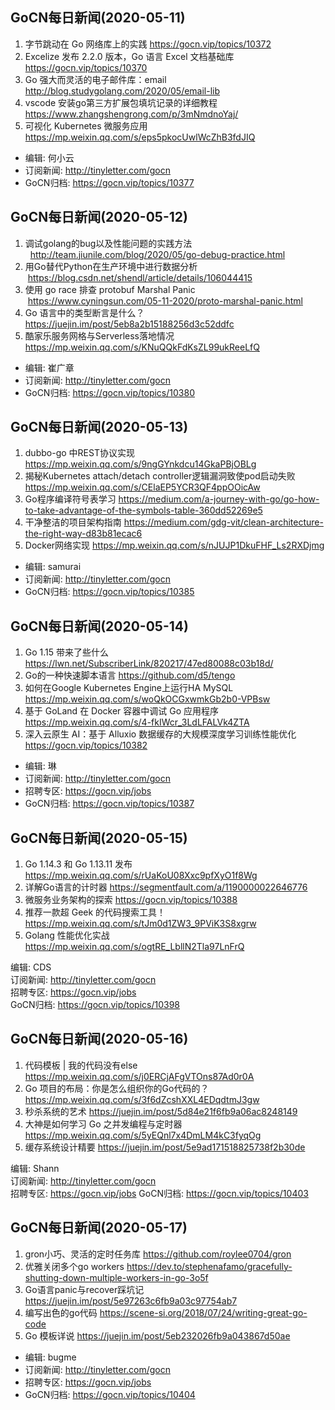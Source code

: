 ## GoCN每日新闻(2020-05-11)

1.  字节跳动在 Go 网络库上的实践 https://gocn.vip/topics/10372
2.  Excelize 发布 2.2.0 版本，Go 语言 Excel 文档基础库 https://gocn.vip/topics/10370
3.  Go 强大而灵活的电子邮件库：email http://blog.studygolang.com/2020/05/email-lib
4.  vscode 安装go第三方扩展包填坑记录的详细教程  https://www.zhangshengrong.com/p/3mNmdnoYaj/
5. 可视化 Kubernetes 微服务应用 https://mp.weixin.qq.com/s/eps5pkocUwlWcZhB3fdJIQ

- 编辑: 何小云 
- 订阅新闻: http://tinyletter.com/gocn
- GoCN归档: https://gocn.vip/topics/10377



## GoCN每日新闻(2020-05-12)

1.  调试golang的bug以及性能问题的实践方法    http://team.jiunile.com/blog/2020/05/go-debug-practice.html
2.  用Go替代Python在生产环境中进行数据分析   https://blog.csdn.net/shendl/article/details/106044415
3.  使用 go race 排查 protobuf Marshal Panic    https://www.cyningsun.com/05-11-2020/proto-marshal-panic.html
4.  Go 语言中的类型断言是什么？ https://juejin.im/post/5eb8a2b15188256d3c52ddfc
5.  酷家乐服务网格与Serverless落地情况 https://mp.weixin.qq.com/s/KNuQQkFdKsZL99ukReeLfQ

- 编辑: 崔广章 
- 订阅新闻: http://tinyletter.com/gocn
- GoCN归档: https://gocn.vip/topics/10380

## GoCN每日新闻(2020-05-13)

1. dubbo-go 中REST协议实现 https://mp.weixin.qq.com/s/9ngGYnkdcu14GkaPBjOBLg
2. 揭秘Kubernetes attach/detach controller逻辑漏洞致使pod启动失败 https://mp.weixin.qq.com/s/CElaEP5YCR3QF4ppOOicAw
3. Go程序编译符号表学习 https://medium.com/a-journey-with-go/go-how-to-take-advantage-of-the-symbols-table-360dd52269e5
4. 干净整洁的项目架构指南 https://medium.com/gdg-vit/clean-architecture-the-right-way-d83b81ecac6
5. Docker网络实现 https://mp.weixin.qq.com/s/nJUJP1DkuFHF_Ls2RXDjmg

- 编辑: samurai 
- 订阅新闻: http://tinyletter.com/gocn
- GoCN归档: https://gocn.vip/topics/10385

## GoCN每日新闻(2020-05-14)

1. Go 1.15 带来了些什么 https://lwn.net/SubscriberLink/820217/47ed80088c03b18d/
2. Go的一种快速脚本语言 https://github.com/d5/tengo
3. 如何在Google Kubernetes Engine上运行HA MySQL https://mp.weixin.qq.com/s/woQkOCGxwmkGb2b0-VPBsw
4. 基于 GoLand 在 Docker 容器中调试 Go 应用程序 https://mp.weixin.qq.com/s/4-fkIWcr_3LdLFALVk4ZTA
5. 深入云原生 AI：基于 Alluxio 数据缓存的大规模深度学习训练性能优化 https://gocn.vip/topics/10382

- 编辑: 琳 
- 订阅新闻: http://tinyletter.com/gocn
- 招聘专区: https://gocn.vip/jobs
- GoCN归档: https://gocn.vip/topics/10387

## GoCN每日新闻(2020-05-15)

1. Go 1.14.3 和 Go 1.13.11 发布 https://mp.weixin.qq.com/s/rUaKoU08Xxc9pfXyO1f8Wg
2. 详解Go语言的计时器 https://segmentfault.com/a/1190000022646776
3. 微服务业务架构的探索 https://gocn.vip/topics/10388 
4. 推荐一款超 Geek 的代码搜索工具！https://mp.weixin.qq.com/s/tJm0d1ZW3_9PViK3S8xgrw
5. Golang 性能优化实战 https://mp.weixin.qq.com/s/ogtRE_LbllN2Tla97LnFrQ

编辑: CDS  
订阅新闻: http://tinyletter.com/gocn  
招聘专区: https://gocn.vip/jobs  
GoCN归档: https://gocn.vip/topics/10398

## GoCN每日新闻(2020-05-16)

1. 代码模板 | 我的代码没有else https://mp.weixin.qq.com/s/j0ERCjAFgVTOns87Ad0r0A
2. Go 项目的布局：你是怎么组织你的Go代码的？ https://mp.weixin.qq.com/s/3f6dZcshXXL4EDqdtmJ3gw
3. 秒杀系统的艺术 https://juejin.im/post/5d84e21f6fb9a06ac8248149
4. 大神是如何学习 Go 之并发编程与定时器 https://mp.weixin.qq.com/s/5yEQnl7x4DmLM4kC3fyqOg
5. 缓存系统设计精要 https://juejin.im/post/5e9ad171518825738f2b30de

编辑: Shann  
订阅新闻: http://tinyletter.com/gocn  
招聘专区: https://gocn.vip/jobs
GoCN归档: https://gocn.vip/topics/10403

## GoCN每日新闻(2020-05-17)

1. gron小巧、灵活的定时任务库 https://github.com/roylee0704/gron
2. 优雅关闭多个go workers https://dev.to/stephenafamo/gracefully-shutting-down-multiple-workers-in-go-3o5f
3. Go语言panic与recover踩坑记 https://juejin.im/post/5e97263c6fb9a03c97754ab7
4. 编写出色的go代码 https://scene-si.org/2018/07/24/writing-great-go-code
5. Go 模板详说 https://juejin.im/post/5eb232026fb9a043867d50ae

- 编辑: bugme
- 订阅新闻: http://tinyletter.com/gocn
- 招聘专区: https://gocn.vip/jobs
- GoCN归档: https://gocn.vip/topics/10404
